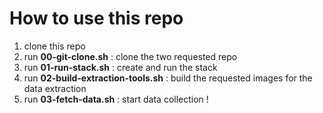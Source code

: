 How to use this repo
========================

1. clone this repo
2. run **00-git-clone.sh** : clone the two requested repo
3. run **01-run-stack.sh** : create and run the stack
4. run **02-build-extraction-tools.sh** : build the requested images for the data extraction
5. run **03-fetch-data.sh** : start data collection !
